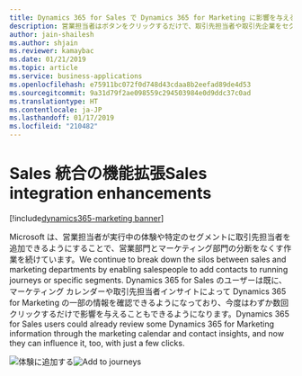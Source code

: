 ```yaml
---
title: Dynamics 365 for Sales で Dynamics 365 for Marketing に影響を与える (Dynamics 365 for Marketing)
description: 営業担当者はボタンをクリックするだけで、取引先担当者や取引先企業をセグメントに追加できます。
author: jain-shailesh
ms.author: shjain
ms.reviewer: kamaybac
ms.date: 01/21/2019
ms.topic: article
ms.service: business-applications
ms.openlocfilehash: e75911bc072f0d748d43cdaa8b2eefad89de4d53
ms.sourcegitcommit: 9a31d79f2ae098559c294503984e0d9ddc37c0ad
ms.translationtype: HT
ms.contentlocale: ja-JP
ms.lasthandoff: 01/17/2019
ms.locfileid: "210482"
---
```

# <a name="sales-integration-enhancements"></a><span data-ttu-id="6657b-103">Sales 統合の機能拡張</span><span class="sxs-lookup"><span data-stu-id="6657b-103">Sales integration enhancements</span></span>

[!include[dynamics365-marketing banner](../includes/dynamics365-marketing.md)]

<span data-ttu-id="6657b-104">Microsoft は、営業担当者が実行中の体験や特定のセグメントに取引先担当者を追加できるようにすることで、営業部門とマーケティング部門の分断をなくす作業を続けています。</span><span class="sxs-lookup"><span data-stu-id="6657b-104">We continue to break down the silos between sales and marketing departments by enabling salespeople to add contacts to running journeys or specific segments.</span></span> <span data-ttu-id="6657b-105">Dynamics 365 for Sales のユーザーは既に、マーケティング カレンダーや取引先担当者インサイトによって Dynamics 365 for Marketing の一部の情報を確認できるようになっており、今度はわずか数回クリックするだけで影響を与えることもできるようになります。</span><span class="sxs-lookup"><span data-stu-id="6657b-105">Dynamics 365 for Sales users could already review some Dynamics 365 for Marketing information through the marketing calendar and contact insights, and now they can influence it, too, with just a few clicks.</span></span>

<span data-ttu-id="6657b-106">![体験に追加する](media/add-to-segment.jpg "体験に追加する")</span><span class="sxs-lookup"><span data-stu-id="6657b-106">![Add to journeys](media/add-to-segment.jpg "Add to journeys")</span></span>
